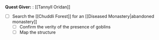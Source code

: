 **Quest Giver:** : [[Tannyll Oridan]]

- [ ] Search the [[Chuddli Forest]] for an [[Diseased Monastery|abandoned monastery]]
	- [ ] Confirm the verity of the presence of goblins
	- [ ] Map the structure 